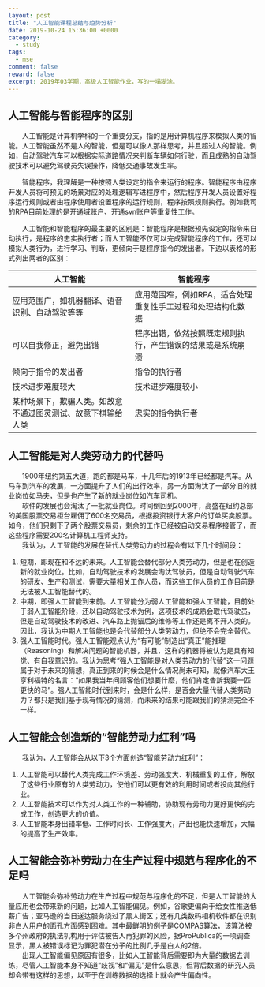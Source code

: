 ```yaml
---
layout: post
title: "人工智能课程总结与趋势分析"
date: 2019-10-24 15:36:00 +0000
category:
  - study
tags:
  - mse
comment: false
reward: false
excerpt: 2019年03学期，高级人工智能作业，写的一塌糊涂。
---
```


## 人工智能与智能程序的区别

&emsp;&emsp;人工智能是计算机学科的一个重要分支，指的是用计算机程序来模拟人类的智能。人工智能虽然不是人的智能，但是可以像人那样思考，并且超过人的智能。例如，自动驾驶汽车可以根据实际道路情况来判断车辆如何行驶，而且成熟的自动驾驶技术可以避免驾驶员失误操作，降低交通事故发生率。

&emsp;&emsp;智能程序，我理解是一种按照人类设定的指令来运行的程序。智能程序由程序开发人员将可预见的场景对应的处理逻辑写进程序中，然后程序开发人员设置好程序运行规则或者由程序使用者设置程序的运行规则，程序按照规则执行。例如我司的RPA目前处理的是开通域账户、开通svn账户等重复性工作。

&emsp;&emsp;人工智能和智能程序的最主要的区别是：智能程序是根据预先设定的指令来自动执行，是程序的忠实执行者；而人工智能不仅可以完成智能程序的工作，还可以模拟人类行为，进行学习、判断，更倾向于是程序指令的发出者。下边以表格的形式列出两者的区别：

| 人工智能 | 智能程序 |
|----------------------------|--------|
| 应用范围广，如机器翻译、语音识别、自动驾驶等等 | 应用范围窄，例如RPA，适合处理重复性手工过程和处理结构化数据 |
| 可以自我修正，避免出错 | 程序出错，依然按照既定规则执行，产生错误的结果或是系统崩溃 |
| 倾向于指令的发出者 | 指令的执行者 |
| 技术进步难度较大 | 技术进步难度较小 |
| 某种场景下，欺骗人类。如故意不通过图灵测试、故意下棋输给人类 | 忠实的指令执行者 |

## 人工智能是对人类劳动力的代替吗

&emsp;&emsp;1900年纽约第五大道，跑的都是马车，十几年后的1913年已经都是汽车。从马车到汽车的发展，一方面提升了人们的出行效率，另一方面淘汰了一部分旧的就业岗位如马夫，但是也产生了新的就业岗位如汽车司机。  
&emsp;&emsp;软件的发展也会淘汰了一批就业岗位。时间倒回到2000年，高盛在纽约总部的美国股票交易柜台雇佣了600名交易员，根据投资银行大客户的订单买卖股票。如今，他们只剩下了两个股票交易员，剩余的工作已经被自动交易程序接管了，而这些程序需要200名计算机工程师支持。  
&emsp;&emsp;我认为，人工智能的发展在替代人类劳动力的过程会有以下几个时间段：

1. 短期，即现在和不远的未来。人工智能会替代部分人类劳动力，但是也在创造新的就业岗位。比如，自动驾驶技术的发展会淘汰驾驶员，但是自动驾驶汽车的研发、生产和测试，需要大量相关工作人员，而这些工作人员的工作目前是无法被人工智能替代的。
2. 中期，即强人工智能到来前。人工智能分为弱人工智能和强人工智能，目前处于弱人工智能阶段，还以自动驾驶技术为例，这项技术的成熟会取代驾驶员，但是自动驾驶技术的改进、汽车路上抛锚后的维修等工作还是离不开人类的。因此，我认为中期人工智能也是会代替部分人类劳动力，但绝不会完全替代。
3. 强人工智能时代。强人工智能观点认为“有可能”制造出“真正”能推理（Reasoning）和解决问题的智能机器，并且，这样的机器将被认为是具有知觉、有自我意识的。我认为思考“强人工智能是对人类劳动力的代替”这一问题属于对于未来的猜想，真正到来的时候会是什么情况尚未可知，就像汽车大王亨利福特的名言：“如果我当年问顾客他们想要什麼，他们肯定告訴我要一匹更快的马”。强人工智能时代到来时，会是什么样，是否会大量代替人类劳动力？都只是我们基于现有情况的猜测，而未来的结果可能跟我们的猜测完全不一样。

## 人工智能会创造新的“智能劳动力红利”吗

&emsp;&emsp;我认为，人工智能会从以下3个方面创造“智能劳动力红利”：

1. 人工智能可以替代人类完成工作环境差、劳动强度大、机械重复的工作，解放了这些行业原有的人类劳动力，使他们可以更有效的利用时间或者投向其他行业。
2. 人工智能技术可以作为对人类工作的一种辅助，协助现有劳动力更好更快的完成工作，创造更大的价值。
3. 人工智能本身出错率低、工作时间长、工作强度大，产出也能快速增加，大幅的提高了生产效率。

## 人工智能会弥补劳动力在生产过程中规范与程序化的不足吗

&emsp;&emsp;人工智能会弥补劳动力在生产过程中规范与程序化的不足，但是人工智能的大量应用也会带来新的问题，比如人工智能偏见。例如，谷歌更偏向于给女性推送低薪广告；亚马逊的当日送达服务绕过了黑人街区；还有几类数码相机软件都在识别非白人用户的面孔方面感到困难。其中最鲜明的例子是COMPAS算法，该算法被多个州政府的执法机构用于评估被告人再犯罪的风险，据ProPublica的一项调查显示，黑人被错误标记为罪犯潜在分子的比例几乎是白人的2倍。  
&emsp;&emsp;出现人工智能偏见原因有很多，比如人工智能背后需要即为大量的数据去训练，尽管人工智能本身不知道“歧视”和“偏见”是什么意思，但背后数据的研究人员却会带有这样的思想，以至于在训练数据的选择上就会产生偏向性。
